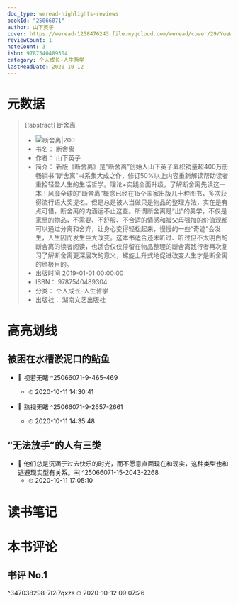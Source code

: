 ```yaml
---
doc_type: weread-highlights-reviews
bookId: "25066071"
author: 山下英子
cover: https://weread-1258476243.file.myqcloud.com/weread/cover/29/YueWen_25066071/t7_YueWen_25066071.jpg
reviewCount: 1
noteCount: 3
isbn: 9787540489304
category: 个人成长-人生哲学
lastReadDate: 2020-10-12
---
```

# 元数据
> [!abstract] 断舍离
> - ![ 断舍离|200](https://weread-1258476243.file.myqcloud.com/weread/cover/29/YueWen_25066071/t7_YueWen_25066071.jpg)
> - 书名： 断舍离
> - 作者： 山下英子
> - 简介： 新版《断舍离》是“断舍离”创始人山下英子累积销量超400万册畅销书“断舍离”书系集大成之作，修订50%以上内容重新解读帮助读者重拾轻盈人生的生活哲学。理论+实践全面升级，了解断舍离先读这一本！风靡全球的“断舍离”概念已经在15个国家出版几十种图书，多次获得流行语大奖提名。但是总是被人当做只是物品的整理方法，实在是有点可惜，断舍离的内涵远不止这些。所谓断舍离是“出”的美学，不仅是家里的物品，不需要、不舒服、不合适的情感和被父母强加的价值观都可以通过分离和舍弃，让身心变得轻松起来，慢慢的一些“奇迹”会发生，人生因而发生巨大改变。这本书适合还未听过、听过但不太明白的断舍离的读者阅读，也适合仅仅停留在物品整理的断舍离践行者再次复习了解断舍离更深层次的意义，螺旋上升式地促进改变人生才是断舍离的终极目的。
> - 出版时间 2019-01-01 00:00:00
> - ISBN： 9787540489304
> - 分类： 个人成长-人生哲学
> - 出版社： 湖南文艺出版社

# 高亮划线

## 被困在水槽淤泥口的鲇鱼


- 📌 视若无睹 ^25066071-9-465-469
    - ⏱ 2020-10-11 14:30:41 

- 📌 熟视无睹 ^25066071-9-2657-2661
    - ⏱ 2020-10-11 14:35:48 
## “无法放手”的人有三类


- 📌 他们总是沉湎于过去快乐的时光，而不愿意直面现在和现实，这种类型也和逃避现实型有关系。￼ ^25066071-15-2043-2268
    - ⏱ 2020-10-11 17:05:10 
# 读书笔记

# 本书评论

## 书评 No.1 
 ^347038298-7l2i7qxzs
⏱ 2020-10-12 09:07:26
